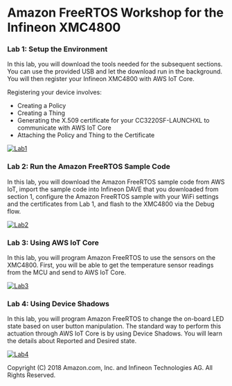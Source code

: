 # Amazon FreeRTOS Workshop for the Infineon XMC4800

### Lab 1: Setup the Environment

In this lab, you will download the tools needed for the subsequent sections. You can use the provided USB and let the download run in the background. You will then register your Infineon XMC4800 with AWS IoT Core.

Registering your device involves:

- Creating a Policy
- Creating a Thing
- Generating the X.509 certificate for your CC3220SF-LAUNCHXL to
  communicate with AWS IoT Core
- Attaching the Policy and Thing to the Certificate

[![Lab1](images/lab1.png)](./Lab1.md "Lab 1")

### Lab 2: Run the Amazon FreeRTOS Sample Code

In this lab, you will download the Amazon FreeRTOS sample code from AWS IoT, import the sample code into Infineon DAVE that you downloaded from section 1, configure the Amazon FreeRTOS sample with your WiFi settings and the certificates from Lab 1, and flash to the XMC4800 via the Debug flow.

[![Lab2](images/lab2.png)](./Lab2.md "Lab 2")

### Lab 3: Using AWS IoT Core

In this lab, you will program Amazon FreeRTOS to use the sensors on the XMC4800. First, you will be able to get the temperature sensor readings from the MCU and send to AWS IoT Core.

[![Lab3](images/lab3.png)](./Lab3.md "Lab 3")

### Lab 4: Using Device Shadows

In this lab, you will program Amazon FreeRTOS to change the on-board LED state based on user button manipulation. The standard way to perform this actuation through AWS IoT Core is by using Device Shadows. You will learn the details about Reported and Desired state.

[![Lab4](images/lab4.png)](./Lab4.md "Lab 4")


Copyright (C) 2018 Amazon.com, Inc. and Infineon Technologies AG.  All Rights Reserved.

